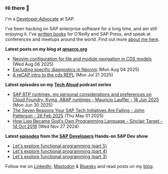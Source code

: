 
### Hi there 👋

I'm a [Developer Advocate](https://developers.sap.com/developer-advocates.html) at SAP.

I've been hacking on SAP enterprise software for a long time, and am still enjoying it. I've [written books](https://qmacro.org/about/#writing-and-talks) for O’Reilly and SAP Press, and speak at conferences and meetups around the world. Find out more [about me here](https://qmacro.org/about).

**Latest posts on my blog at [qmacro.org](https://qmacro.org/blog/)**
- [Neovim configuration for file and module navigation in CDS models](https://qmacro.org/blog/posts/2025/08/06/neovim-configuration-for-file-and-module-navigation-in-cds-models/) (Wed Aug 06 2025)
- [Excluding specific diagnostics in Neovim](https://qmacro.org/blog/posts/2025/08/04/excluding-specific-diagnostics-in-neovim/) (Mon Aug 04 2025)
- [A reCAP intro to the cds REPL](https://qmacro.org/blog/posts/2025/07/21/a-recap-intro-to-the-cds-repl/) (Mon Jul 21 2025)

**Latest episodes on my [Tech Aloud](https://anchor.fm/tech-aloud) podcast series**
- [SAP BTP runtimes, my personal considerations and preferences on Cloud Foundry, Kyma, ABAP runtimes - Mauricio Lauffer - 18 Jun 2025](https://podcasters.spotify.com/pod/show/tech-aloud/episodes/SAP-BTP-runtimes--my-personal-considerations-and-preferences-on-Cloud-Foundry--Kyma--ABAP-runtimes---Mauricio-Lauffer---18-Jun-2025-e34tadv) (Mon Jun 30 2025)
- [The Seven Reasons Your SAP Tech Initiatives Are Failing - John Patterson - 26 Feb 2025](https://podcasters.spotify.com/pod/show/tech-aloud/episodes/The-Seven-Reasons-Your-SAP-Tech-Initiatives-Are-Failing---John-Patterson---26-Feb-2025-e32876f) (Thu May 01 2025)
- [How Lisp Became God&#x27;s Own Programming Language - Sinclair Target - 14 Oct 2018](https://podcasters.spotify.com/pod/show/tech-aloud/episodes/How-Lisp-Became-Gods-Own-Programming-Language---Sinclair-Target---14-Oct-2018-e2rip0q) (Wed Nov 27 2024)

**Latest [episodes](https://www.youtube.com/playlist?list=PL6RpkC85SLQABOpzhd7WI-hMpy99PxUo0) from the [SAP Developers](https://www.youtube.com/user/sapdevs) Hands-on SAP Dev show**
- [Let&#x27;s explore functional programming (part 5)](https://www.youtube.com/watch?v&#x3D;8eKWxP3F6xc)
- [Let&#x27;s explore functional programming (part 4)](https://www.youtube.com/watch?v&#x3D;1j253luGOlU)
- [Let&#x27;s explore functional programming (part 3)](https://www.youtube.com/watch?v&#x3D;zVyxUWAnM2c)

Follow me on [LinkedIn](https://www.linkedin.com/in/djadams/), [Mastodon](https://hachyderm.io/@qmacro) &amp; [Bluesky](https://bsky.app/profile/qmacro.org) and read posts on my [blog](https://qmacro.org/blog/).

